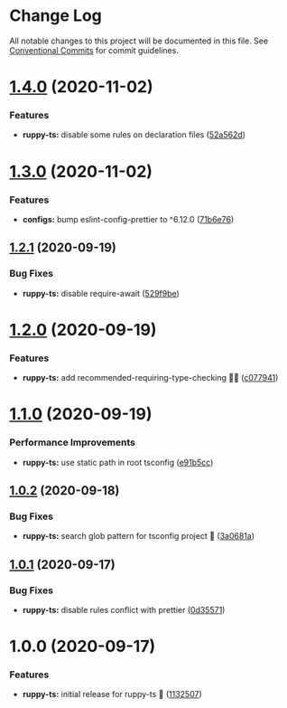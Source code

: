 # Change Log

All notable changes to this project will be documented in this file.
See [Conventional Commits](https://conventionalcommits.org) for commit guidelines.

# [1.4.0](https://github.com/Ruppyio/eslint-configs/compare/eslint-config-ruppy-ts@1.3.0...eslint-config-ruppy-ts@1.4.0) (2020-11-02)

### Features

- **ruppy-ts:** disable some rules on declaration files ([52a562d](https://github.com/Ruppyio/eslint-configs/commit/52a562d1da2775d01ea005ceee874015dc476c9c))

# [1.3.0](https://github.com/Ruppyio/eslint-configs/compare/eslint-config-ruppy-ts@1.2.1...eslint-config-ruppy-ts@1.3.0) (2020-11-02)

### Features

- **configs:** bump eslint-config-prettier to ^6.12.0 ([71b6e76](https://github.com/Ruppyio/eslint-configs/commit/71b6e761f5965ab47492a8ce57a66176bda3aead))

## [1.2.1](https://github.com/Ruppyio/eslint-configs/compare/eslint-config-ruppy-ts@1.2.0...eslint-config-ruppy-ts@1.2.1) (2020-09-19)

### Bug Fixes

- **ruppy-ts:** disable require-await ([529f9be](https://github.com/Ruppyio/eslint-configs/commit/529f9bee3e44da03673b97d3b1589f2eb9dfb229))

# [1.2.0](https://github.com/Ruppyio/eslint-configs/compare/eslint-config-ruppy-ts@1.1.0...eslint-config-ruppy-ts@1.2.0) (2020-09-19)

### Features

- **ruppy-ts:** add recommended-requiring-type-checking 💪🏻 ([c077941](https://github.com/Ruppyio/eslint-configs/commit/c077941fb42f244b921d8fbbca8e95a7037592d8))

# [1.1.0](https://github.com/Ruppyio/eslint-configs/compare/eslint-config-ruppy-ts@1.0.2...eslint-config-ruppy-ts@1.1.0) (2020-09-19)

### Performance Improvements

- **ruppy-ts:** use static path in root tsconfig ([e91b5cc](https://github.com/Ruppyio/eslint-configs/commit/e91b5cce70542fe86fb68dd2a05ec04522741ee6))

## [1.0.2](https://github.com/Ruppyio/eslint-configs/compare/eslint-config-ruppy-ts@1.0.1...eslint-config-ruppy-ts@1.0.2) (2020-09-18)

### Bug Fixes

- **ruppy-ts:** search glob pattern for tsconfig project 🔎 ([3a0681a](https://github.com/Ruppyio/eslint-configs/commit/3a0681a726e67758ffe5aa24fa71a247bacb1183))

## [1.0.1](https://github.com/Ruppyio/eslint-configs/compare/eslint-config-ruppy-ts@1.0.0...eslint-config-ruppy-ts@1.0.1) (2020-09-17)

### Bug Fixes

- **ruppy-ts:** disable rules conflict with prettier ([0d35571](https://github.com/Ruppyio/eslint-configs/commit/0d35571ec5fe661e8e2d36b7f6775559ccecb611))

# 1.0.0 (2020-09-17)

### Features

- **ruppy-ts:** initial release for ruppy-ts 🚀 ([1132507](https://github.com/Ruppyio/eslint-configs/commit/1132507aafb4c374007077848eefbfca47d6aeb2))
